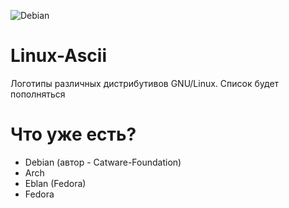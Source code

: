 ![Debian](https://sun9-67.userapi.com/impf/S31rQ2UK75Lq4q7vVE17ySx8mbq8rGaRplL91Q/vlAgkpr9jI8.jpg?size=1703x542&quality=96&proxy=1&sign=800adc8a93a8fb4c76fccd91fa030896&type=album)
# Linux-Ascii
Логотипы различных дистрибутивов GNU/Linux. Список будет пополняться  
# Что уже есть?
- Debian (автор - Catware-Foundation)
- Arch
- Eblan (Fedora)
- Fedora
